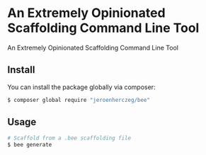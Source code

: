# An Extremely Opinionated Scaffolding Command Line Tool
An Extremely Opinionated Scaffolding Command Line Tool

## Install

You can install the package globally via composer:

``` bash
$ composer global require "jeroenherczeg/bee"
```

## Usage

``` bash
# Scaffold from a .bee scaffolding file
$ bee generate
```